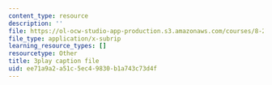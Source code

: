 ```yaml
---
content_type: resource
description: ''
file: https://ol-ocw-studio-app-production.s3.amazonaws.com/courses/8-286-the-early-universe-fall-2013/ee71a9a2a51c5ec49830b1a743c73d4f_wuPEmfon9lg.vtt
file_type: application/x-subrip
learning_resource_types: []
resourcetype: Other
title: 3play caption file
uid: ee71a9a2-a51c-5ec4-9830-b1a743c73d4f
---
```

